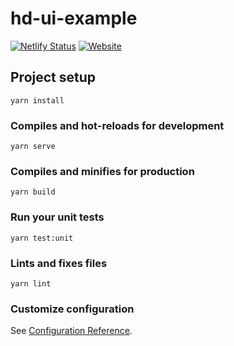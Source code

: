 # hd-ui-example

[![Netlify Status](https://api.netlify.com/api/v1/badges/2c161c18-4a66-49b0-a895-2f35fc9d0d0d/deploy-status)](https://app.netlify.com/sites/hd-ui-examples/deploys)
[![Website](https://img.shields.io/website?url=https%3A%2F%2Fexamples.hd-ui.com/hd-ui-example)](https://examples.hd-ui.com/hd-ui-example)

## Project setup
```
yarn install
```

### Compiles and hot-reloads for development
```
yarn serve
```

### Compiles and minifies for production
```
yarn build
```

### Run your unit tests
```
yarn test:unit
```

### Lints and fixes files
```
yarn lint
```

### Customize configuration
See [Configuration Reference](https://cli.vuejs.org/config/).

